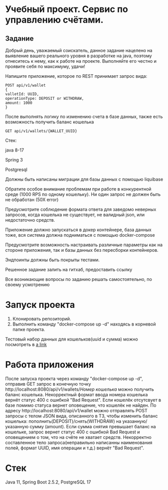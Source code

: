 # Учебный проект. Сервис по управлению счётами.

## Задание

Добрый день, уважаемый соискатель, данное задание нацелено на выявление вашего
реального уровня в разработке на java, поэтому отнеситесь к нему, как к работе на
проекте. Выполняйте его честно и проявите себя по максимуму, удачи!

Напишите приложение, которое по REST принимает запрос вида:

```agsl
POST api/v1/wallet
{
valletId: UUID,
operationType: DEPOSIT or WITHDRAW,
amount: 1000
}
```

После выполнять логику по изменению счета в базе данных, также есть возможность получить баланс кошелька

```agsl
GET api/v1/wallets/{WALLET_UUID}
```

Стек:

java 8-17

Spring 3

Postgresql

Должны быть написаны миграции для базы данных с помощью liquibase

Обратите особое внимание проблемам при работе в конкурентной среде (1000 RPS по
одному кошельку). Ни один запрос не должен быть не обработан (50Х error)

Предусмотрите соблюдение формата ответа для заведомо неверных запросов, когда
кошелька не существует, не валидный json, или недостаточно средств.

Приложение должно запускаться в докер контейнере, база данных тоже, вся система
должна подниматься с помощью docker-compose

Предусмотрите возможность настраивать различные параметры как на стороне
приложения, так и базы данных без пересборки контейнеров.

Эндпоинты должны быть покрыты тестами.

Решенное задание залить на гитхаб, предоставить ссылку

Все возникающие вопросы по заданию решать самостоятельно, по своему
усмотрению

# Запуск проекта

1) Клонировать репозиторий.
2) Выполнить команду "docker-compose up -d" находясь в корневой папке проекта.

Тестовый набор данных для кошельков(uuid и сумма) можно посмотреть в 
[a link](https://github.com/Deapulsar/wallet_management_service/blob/main/src/main/resources/db/changelog/changeset/data-postgre.sql)

# Работа приложения
После запуска проекта через команду "docker-compose up -d", отправив GET запрос в конечную точку 
http://localhost:8080/api/v1/wallets/*Номер кошелька* можно получить баланс кошелька. 
Некорректный формат ввода номера кошелька вернёт статус 400 с ошибкой "Bad Request". 
Если кошелёк отсутсвует в базе помимо статуса вернет оповещение, что кошелёк не найден.
По адресу http://localhost:8080/api/v1/wallet можно отправлять POST запросы с телом JSON вида, описанного в ТЗ,
чтобы изменить баланс кошелька: пополнить(DEPOSIT)/снять(WITHDRAW) на указанную/указанную сумму (amount).
Если сумма снятия превышает баланс на кошельке, запрос вернет статус 400 с ошибкой Bad Request и оповещением о том, что
на счёте не хватает средств. 
Некорректно составленное тело запроса(неправильно написанны наименования полей, формат UUID, имя операции и т.д.)
вернёт "Bad Request".

# Стек
Java 11, Spring Boot 2.5.2, PostgreSQL 17
